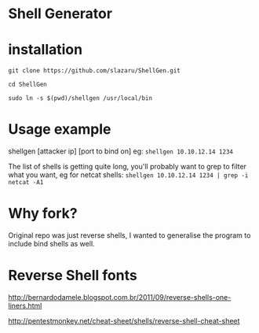 # Shell Generator 

# installation

`git clone https://github.com/slazaru/ShellGen.git`

`cd ShellGen`

`sudo ln -s $(pwd)/shellgen /usr/local/bin`

# Usage example

shellgen [attacker ip] [port to bind on] eg: `shellgen 10.10.12.14 1234`

The list of shells is getting quite long, you'll probably want to grep to filter what you want, eg for netcat shells: `shellgen 10.10.12.14 1234 | grep -i netcat -A1`

# Why fork?

Original repo was just reverse shells, I wanted to generalise the program to include bind shells as well.

# Reverse Shell fonts

http://bernardodamele.blogspot.com.br/2011/09/reverse-shells-one-liners.html

http://pentestmonkey.net/cheat-sheet/shells/reverse-shell-cheat-sheet
